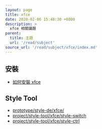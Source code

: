 ```yaml
---
layout: page
title: xfce
date: 2020-02-06 15:48:30 +0800
description: >
  xfce 相關議題
parent:
  title: 主題
  url: '/read/subject'
source_url: '/read/subject/xfce/index.md'
---
```



## 安裝

* [如何安裝 xfce](install-xfce)


## Style Tool

* [prototype/style-de/xfce/](https://github.com/samwhelp/play-ubuntu-18.04-plan/tree/master/prototype/style-de/xfce)
* [project/style-tool/xfce/style-switch](https://github.com/samwhelp/play-ubuntu-18.04-plan/tree/master/project/style-tool/xfce/style-switch)
* [project/style-tool/xfce/style-ctrl](https://github.com/samwhelp/play-ubuntu-18.04-plan/tree/master/project/style-tool/xfce/style-ctrl)
